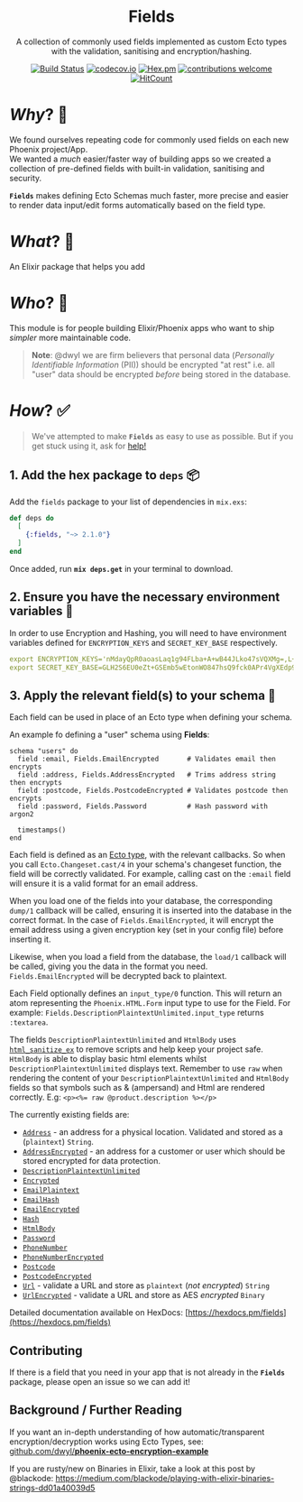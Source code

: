 <div align="center">

# Fields

A collection of commonly used fields implemented as custom Ecto types
with the validation, sanitising and encryption/hashing. <br />
<!--
TODO: update intro copy once we ship better docs!
Ship your Phoenix App _much_ faster by using well-documented fields
with built-in validation, testing, sanitising and encryption.
See below for examples!
-->

[![Build Status](https://img.shields.io/travis/dwyl/fields/master.svg?style=flat-square)](https://travis-ci.org/dwyl/fields)
[![codecov.io](https://img.shields.io/codecov/c/github/dwyl/fields/master.svg?style=flat-square)](http://codecov.io/github/dwyl/fields?branch=master)
[![Hex.pm](https://img.shields.io/hexpm/v/fields?color=brightgreen&style=flat-square)](https://hex.pm/packages/fields)
[![contributions welcome](https://img.shields.io/badge/contributions-welcome-brightgreen.svg?style=flat-square)](https://github.com/dwyl/fields/issues)
[![HitCount](http://hits.dwyl.io/dwyl/fields.svg)](http://hits.dwyl.io/dwyl/fields)
<!-- uncomment when service is working ...
[![Inline docs](http://inch-ci.org/github/dwyl/fields.svg?branch=master&style=flat-square)](http://inch-ci.org/github/dwyl/fields)
-->

</div>

# _Why_? 🤷

We found ourselves repeating code
for commonly used fields on each new Phoenix project/App.  
We wanted a _much_ easier/faster way of building apps
so we created a collection of pre-defined fields
with built-in validation, sanitising and security.

**`Fields`** makes defining Ecto Schemas much faster,
more precise and easier to render data input/edit
forms automatically based on the field type.

# _What_? 💭

An Elixir package that helps you add

>


# _Who_? 👥

This module is for people building Elixir/Phoenix apps
who want to ship _simpler_ more maintainable code.

> **Note**: @dwyl we are firm believers that personal data
(_Personally Identifiable Information_ (PII)) should be encrypted "at rest"
i.e. all "user" data should be encrypted _before_ being stored in the database.

# _How_? ✅

> We've attempted to make **`Fields`** as easy to use as possible.
But if you get stuck using it, ask for
[help!](https://github.com/dwyl/fields/issues)


## 1. Add the hex package to `deps` 📦

Add the `fields` package to your list of dependencies in `mix.exs`:

```elixir
def deps do
  [
    {:fields, "~> 2.1.0"}
  ]
end
```

Once added, run **`mix deps.get`** in your terminal to download.


## 2. Ensure you have the necessary environment variables 🔑

In order to use Encryption and Hashing,
you will need to have environment variables
defined for `ENCRYPTION_KEYS` and `SECRET_KEY_BASE` respectively.


```yml
export ENCRYPTION_KEYS='nMdayQpR0aoasLaq1g94FLba+A+wB44JLko47sVQXMg=,L+ZVX8iheoqgqb22mUpATmMDsvVGtafoAeb0KN5uWf0='
export SECRET_KEY_BASE=GLH2S6EU0eZt+GSEmb5wEtonWO847hsQ9fck0APr4VgXEdp9EKfni2WO61z0DMOF
```


## 3. Apply the relevant field(s) to your schema 📝

Each field can be used in place of an Ecto type when defining your schema.

An example fo defining a "user" schema using **Fields**:

```
schema "users" do
  field :email, Fields.EmailEncrypted       # Validates email then encrypts
  field :address, Fields.AddressEncrypted   # Trims address string then encrypts
  field :postcode, Fields.PostcodeEncrypted # Validates postcode then encrypts
  field :password, Fields.Password          # Hash password with argon2

  timestamps()
end
```



Each field is defined as an
[Ecto type](https://hexdocs.pm/ecto/Ecto.Type.html),
with the relevant callbacks.
So when you call `Ecto.Changeset.cast/4`
in your schema's changeset function,
the field will be correctly validated.
For example, calling cast on the `:email` field
will ensure it is a valid format for an email address.

When you load one of the fields into your database,
the corresponding `dump/1` callback will be called,
ensuring it is inserted into the database in the correct format.
In the case of `Fields.EmailEncrypted`,
it will encrypt the email address
using a given encryption key
(set in your config file) before inserting it.

Likewise, when you load a field from the database,
the `load/1` callback will be called,
giving you the data in the format you need.
`Fields.EmailEncrypted` will be decrypted back to plaintext.

Each Field optionally defines an `input_type/0` function.
This will return an atom
representing the `Phoenix.HTML.Form` input type to use for the Field.
For example: `Fields.DescriptionPlaintextUnlimited.input_type` returns `:textarea`.

The fields `DescriptionPlaintextUnlimited`
and `HtmlBody` uses
[`html_sanitize_ex`](https://github.com/rrrene/html_sanitize_ex)
to remove scripts and help keep your project safe.
`HtmlBody` is able to display basic html elements
whilst `DescriptionPlaintextUnlimited` displays text.
Remember to use `raw` when rendering
the content of your `DescriptionPlaintextUnlimited`
and `HtmlBody` fields
so that symbols such as & (ampersand) and Html are rendered correctly.
E.g:
`<p><%= raw @product.description %></p>`

The currently existing fields are:

+ [`Address`](lib/address.ex) - an address for a physical location.
Validated and stored as a (`plaintext`) `String`.
+ [`AddressEncrypted`](lib/address_encrypted.ex) - an address for a customer
or user which should be stored encrypted for data protection.
+ [`DescriptionPlaintextUnlimited`](lib/description_plaintext_unlimited.ex)
+ [`Encrypted`](lib/encrypted.ex)
+ [`EmailPlaintext`](lib/email_plaintext.ex)
+ [`EmailHash`](lib/email_hash.ex)
+ [`EmailEncrypted`](lib/email_encrypted.ex)
+ [`Hash`](lib/hash.ex)
+ [`HtmlBody`](lib/html-body.ex)
+ [`Password`](lib/password.ex)
+ [`PhoneNumber`](lib/phone_number.ex)
+ [`PhoneNumberEncrypted`](lib/phone_number_encrypted.ex)
+ [`Postcode`](lib/postcode.ex)
+ [`PostcodeEncrypted`](lib/postcode_encrypted.ex)
+ [`Url`](lib/url.ex) - validate a URL and store as `plaintext` (_not encrypted_) `String`
+ [`UrlEncrypted`](lib/url_encrypted.ex) - validate a URL and store as AES _encrypted_ `Binary`

Detailed documentation available on HexDocs:
[https://hexdocs.pm/fields](https://hexdocs.pm/fields)

## Contributing

If there is a field that you need in your app
that is not already in the **`Fields`** package,
please open an issue so we can add it!


## Background / Further Reading

If you want an in-depth understanding of how automatic/transparent
encryption/decryption works using Ecto Types, see:
[github.com/dwyl/**phoenix-ecto-encryption-example**](https://github.com/dwyl/phoenix-ecto-encryption-example)

If you are rusty/new on Binaries in Elixir,
take a look at this post by @blackode:
https://medium.com/blackode/playing-with-elixir-binaries-strings-dd01a40039d5
